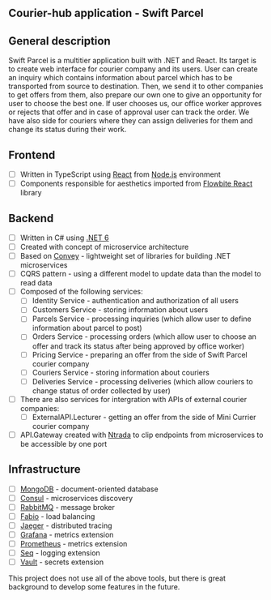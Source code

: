## Courier-hub application - Swift Parcel

## General description
Swift Parcel is a multitier application built with .NET and React. Its target is to create web interface for courier company and its users. User can create an inquiry which contains information about parcel which has to be transported from source to destination. Then, we send it to other companies to get offers from them, also prepare our own one to give an opportunity for user to choose the best one. If user chooses us, our office worker approves or rejects that offer and in case of approval user can track the order. We have also side for couriers where they can assign deliveries for them and change its status during their work.

## Frontend
- [ ] Written in TypeScript using [React](https://react.dev/) from [Node.js](https://nodejs.org/en) environment
- [ ] Components responsible for aesthetics imported from [Flowbite React](https://www.flowbite-react.com) library

## Backend
- [ ] Written in C# using [.NET 6](https://dotnet.microsoft.com/en-us/)
- [ ] Created with concept of microservice architecture
- [ ] Based on [Convey](https://github.com/snatch-dev/Convey) - lightweight set of libraries for building .NET microservices
- [ ] CQRS pattern - using a different model to update data than the model to read data
- [ ] Composed of the following services:
    - [ ] Identity Service - authentication and authorization of all users
    - [ ] Customers Service - storing information about users
    - [ ] Parcels Service - processing inquiries (which allow user to define information about parcel to post)
    - [ ] Orders Service - processing orders (which allow user to choose an offer and track its status after being approved by office worker)
    - [ ] Pricing Service - preparing an offer from the side of Swift Parcel courier company
    - [ ] Couriers Service - storing information about couriers
    - [ ] Deliveries Service - processing deliveries (which allow couriers to change status of order collected by user)
- [ ] There are also services for intergration with APIs of external courier companies:
    - [ ] ExternalAPI.Lecturer - getting an offer from the side of Mini Currier courier company
- [ ] API.Gateway created with [Ntrada](https://github.com/snatch-dev/Ntrada) to clip endpoints from microservices to be accessible by one port

## Infrastructure
- [ ] [MongoDB](https://www.mongodb.com/products/platform/cloud) - document-oriented database
- [ ] [Consul](https://www.consul.io) - microservices discovery
- [ ] [RabbitMQ](https://www.rabbitmq.com) - message broker
- [ ] [Fabio](https://github.com/fabiolb/fabio) - load balancing
- [ ] [Jaeger](https://www.jaegertracing.io) - distributed tracing
- [ ] [Grafana](https://grafana.com) - metrics extension
- [ ] [Prometheus](https://prometheus.io) - metrics extension
- [ ] [Seq](https://datalust.co/seq) - logging extension
- [ ] [Vault](https://www.vaultproject.io) - secrets extension

This project does not use all of the above tools, but there is great background to develop some features in the future.